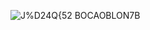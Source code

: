 ![J%D24Q{52 B$OCA$OBLON7B](https://github.com/user-attachments/assets/86db2b1f-2dce-40f4-a924-ade46b1f1205)

